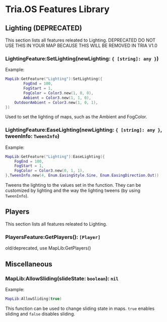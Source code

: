 # Tria.OS Features Library

## Lighting (DEPRECATED)
This section lists all features releated to Lighting. DEPRECATED DO NOT USE THIS IN YOUR MAP BECAUSE THIS WILL BE REMOVED IN TRIA V1.0

### LightingFeature:SetLighting(newLighting: `{ [string]: any }`)
Example: 
```lua
MapLib:GetFeature("Lighting"):SetLighting({
        FogEnd = 100,
        FogStart = 1,
        FogColor = Color3.new(1, 0, 0),
        Ambient = Color3.new(1, 1, 0),
	OutdoorAmbient = Color3.new(1, 0, 1),
})
```
Used to set the lighting of maps, such as the Ambient and FogColor.

### LightingFeature:EaseLighting(newLighting: `{ [string]: any }`, tweenInfo: `TweenInfo`)
Example:
```lua
MapLib:GetFeature("Lighting"):EaseLighting({
	FogEnd = 100,
	FogStart = 1,
	FogColor = Color3.new(0, 1, 1),
},TweenInfo.new(4, Enum.EasingStyle.Sine, Enum.EasingDirection.Out))
```
Tweens the lighting to the values set in the function. They can be customized by lighting and the way the lighting tweens (by using `TweenInfo`).

## Players
This section lists all features releated to Lighting.

### PlayersFeature:GetPlayers(): `[Player]`
old/deprecated, use MapLib:GetPlayers()

## Miscellaneous

### MapLib:AllowSliding(slideState: `boolean`): `nil`

Example:
```lua
MapLib:AllowSliding(true)
```
This function can be used to change sliding state in maps. `true` enables sliding and `false` disables sliding.

